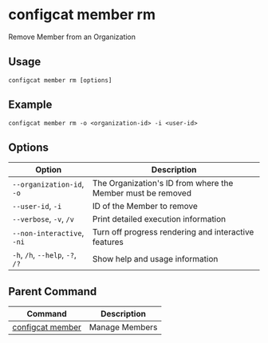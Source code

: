 # configcat member rm
Remove Member from an Organization
## Usage
```
configcat member rm [options]
```
## Example
```
configcat member rm -o <organization-id> -i <user-id>
```
## Options
| Option | Description |
| ------ | ----------- |
| `--organization-id`, `-o` | The Organization's ID from where the Member must be removed |
| `--user-id`, `-i` | ID of the Member to remove |
| `--verbose`, `-v`, `/v` | Print detailed execution information |
| `--non-interactive`, `-ni` | Turn off progress rendering and interactive features |
| `-h`, `/h`, `--help`, `-?`, `/?` | Show help and usage information |
## Parent Command
| Command | Description |
| ------ | ----------- |
| [configcat member](configcat-member.md) | Manage Members |
